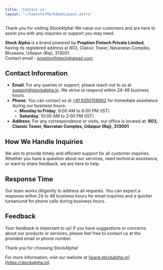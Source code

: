 ```yaml
---
title: 'Contact us'
layout: '~/layouts/MarkdownLayout.astro'
---
```


Thank you for visiting StockAlpha! We value our customers and are here to assist you with any inquiries or support you may need.

**Stock Alpha** is a brand powered by **Proption Fintech Private Limited**, having its registered address at 803, Classic Tower, Navaratan Complex, Bhuwana, Udaipur (Raj), 313001.<br>Contact email - proptionfintech@gmail.com

## Contact Information

- **Email**: For any queries or support, please reach out to us at [support@stockalpha.in](mailto:support@stockalpha.in). We strive to respond within 24-48 business hours.
- **Phone**: You can contact us at [+91 6350158902](tel:+916350158902) for immediate assistance during our business hours:
  - **Monday to Friday**: 9:00 AM to 6:00 PM (IST)
  - **Saturday**: 10:00 AM to 2:00 PM (IST)
- **Address**: For any correspondence or visits, our office is located at: **803, Classic Tower, Navratan Complex, Udaipur (Raj), 313001**

## How We Handle Inquiries

We aim to provide timely and efficient support for all customer inquiries. Whether you have a question about our services, need technical assistance, or want to share feedback, we are here to help.

## Response Time

Our team works diligently to address all requests. You can expect a response within 24 to 48 business hours for email inquiries and a quicker turnaround for phone calls during business hours.

## Feedback

Your feedback is important to us! If you have suggestions or concerns about our products or services, please feel free to contact us at the provided email or phone number.

Thank you for choosing StockAlpha!

For more information, visit our website at [www.stockalpha.in](https://stockalpha.in).
